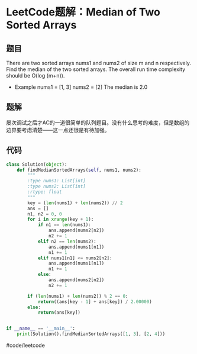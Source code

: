 # LeetCode题解：Median of Two Sorted Arrays
## 题目
There are two sorted arrays nums1 and nums2 of size m and n respectively.
Find the median of the two sorted arrays. The overall run time complexity should be O(log (m+n)).

* Example
nums1 = [1, 3]
nums2 = [2]
The median is 2.0

## 题解
屡次调试之后才AC的一道很简单的队列题目。没有什么思考的难度，但是数组的边界要考虑清楚——这一点还很是有待加强。

## 代码
```python
class Solution(object):
    def findMedianSortedArrays(self, nums1, nums2):
        """
        :type nums1: List[int]
        :type nums2: List[int]
        :rtype: float
        """
        key = (len(nums1) + len(nums2)) // 2
        ans = []
        n1, n2 = 0, 0
        for i in xrange(key + 1):
            if n1 == len(nums1):
                ans.append(nums2[n2])
                n2 += 1
            elif n2 == len(nums2):
                ans.append(nums1[n1])
                n1 += 1
            elif nums1[n1] <= nums2[n2]:
                ans.append(nums1[n1])
                n1 += 1
            else:
                ans.append(nums2[n2])
                n2 += 1

        if (len(nums1) + len(nums2)) % 2 == 0:
            return((ans[key - 1] + ans[key]) / 2.00000)
        else:
            return(ans[key])


if __name__ == '__main__':
    print(Solution().findMedianSortedArrays([1, 3], [2, 4]))
```

#code/leetcode